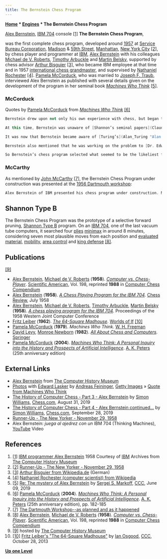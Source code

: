 ```yaml
---
title: The Bernstein Chess Program
---
```

**[Home](Home "Home") \* [Engines](Engines "Engines") \* The Bernstein Chess Program**



 [](http://www.computerhistory.org/chess/full_record.php?iid=stl-431614f6482e6) [Alex Bernstein](Alex_Bernstein "Alex Bernstein"), [IBM 704](IBM_704 "IBM 704") console <a id="cite-note-1" href="#cite-ref-1">[1]</a> 
**The Bernstein Chess Program**,  

was the first complete chess program, developed around [1957](Timeline#1957 "Timeline") at [Service Bureau Corporation](https://en.wikipedia.org/wiki/Service_Bureau_Corporation), [Madison](https://en.wikipedia.org/wiki/Madison_Avenue) & [59th Street](https://en.wikipedia.org/wiki/59th_Street_%28Manhattan%29), [Manhattan](https://en.wikipedia.org/wiki/Manhattan), [New York City](https://en.wikipedia.org/wiki/New_York_City) <a id="cite-note-2" href="#cite-ref-2">[2]</a>, by chess player and programmer at [IBM](index.php?title=IBM&action=edit&redlink=1 "IBM (page does not exist)"), [Alex Bernstein](Alex_Bernstein "Alex Bernstein") with his colleagues [Michael de V. Roberts](Michael_de_V._Roberts "Michael de V. Roberts"), [Timothy Arbuckle](Timothy_Arbuckle "Timothy Arbuckle") and [Martin Belsky](Martin_Belsky "Martin Belsky"), supported by chess advisor [Arthur Bisguier](https://en.wikipedia.org/wiki/Arthur_Bisguier) <a id="cite-note-3" href="#cite-ref-3">[3]</a>, who became IBM employee at that time and in 1957 [international chess grandmaster](https://en.wikipedia.org/wiki/International_Grandmaster), and supervised by [Nathaniel Rochester](Nathaniel_Rochester "Nathaniel Rochester") <a id="cite-note-4" href="#cite-ref-4">[4]</a>. [Pamela McCorduck](https://en.wikipedia.org/wiki/Pamela_McCorduck), who was married to [Joseph F. Traub](Mathematician#JFTraub "Mathematician"), interviewed Alex Bernstein as published with several details given on the development of the program in her seminal book *[Machines Who Think](Artificial_Intelligence#MachinesWhoThink "Artificial Intelligence")* <a id="cite-note-5" href="#cite-ref-5">[5]</a>.



### McCorduck


Quotes by [Pamela McCorduck](https://en.wikipedia.org/wiki/Pamela_McCorduck) from *[Machines Who Think](Artificial_Intelligence#MachinesWhoThink "Artificial Intelligence")* <a id="cite-note-6" href="#cite-ref-6">[6]</a>




```C++
Bernstein drew upon not only his own experience with chess, but began to study [Modern Chess Openings](https://en.wikipedia.org/wiki/Modern_Chess_Openings), which came out then every two years, and spent six months going through some five hundred chess openings. He assigned scores to various positions, scores that depended not only on the pieces retained, but also on [area control](Square_Control "Square Control") of the board and [mobility](Mobility "Mobility"). He also developed a fourth measure, what he called a “[greens area](King_Pattern "King Pattern")” around the king, meaning that the more squares outward from the king controlled by his own side the better. But after six months of this he gave it up. He couldn’t make any sense out of it.

```


```C++
At this time, Bernstein was unaware of [Shannon’s seminal papers](Claude_Shannon "Claude Shannon"), and did not know that chess had caught the interests of a group at [Los Alamos](Los_Alamos_National_Laboratory "Los Alamos National Laboratory"), including [J. Kister](James_Kister "James Kister"), [P. Stein](Paul_Stein "Paul Stein"), [S. Ulam](Stanislaw_Ulam "Stanislaw Ulam"), [W. Walden](William_Walden "William Walden"), and [M. Wells](Mark_Wells "Mark Wells"), who were working on a limited [6x6 board](MANIAC_I "MANIAC I"), rather than the regulation 8x8. Nor did he know that [Allen Newell](Allen_Newell "Allen Newell"), [J. C. Shaw](Cliff_Shaw "Cliff Shaw"), and [Herbert Simon](Herbert_Simon "Herbert Simon") together, and [John McCarthy](John_McCarthy "John McCarthy") independently, were also pondering chess-playing machines. Alex Bernstein only knew that the problem was hot ... 

```


```C++
It was now that Bernstein became aware of [Turing’s](Alan_Turing "Alan Turing") work and read at least one of Shannon’s papers. When he finally began to see how he might codify some of the principles he felt were essential, he telephoned [Claude Shannon](Claude_Shannon "Claude Shannon") at [MIT](Massachusetts_Institute_of_Technology "Massachusetts Institute of Technology"). “I went up to MIT and spent a day or two with him, telling him what I was planning to do, and he said he thought it was intelligent, and a good way of proceeding. Essentially I felt I’d received his blessings, which was pleasant.”

```


```C++
Bernstein also mentioned that he was working on the problem to [Dr. Edward Lasker](https://en.wikipedia.org/wiki/Edward_Lasker), a well-known chess writer, who introduced him to [Stanislaw Ulam](Stanislaw_Ulam "Stanislaw Ulam") of the Los Alamos group. Bernstein had the advantage that the Los Alamos group didn’t have, of a machine with a large amount of memory, although the four thousand words of memory the [IBM 704](IBM_704 "IBM 704") had to begin with were insufficient for Bernstein’s program in the end. The 704’s memory was to have doubled by the time Bernstein finished his program, and he still came within two hundred words of overflowing memory.

```


```C++
So Bernstein’s chess program selected what seemed to be the likeliest fruitful moves, and these it examined in considerable depth, comparing one to another among a number of dimensions. The program contained a large data base, which allowed it to examine any particular piece or square at any time. In descending order of importance, the program asked such questions as, Is the [king](King "King") in [check](Check "Check")? If the king is in check, there is nothing else to do. Is the king in [double check](Check#DoubleCheck "Check")? If he is, merely to capture one piece that threatens the king will be insufficient; the king must be moved. The next question had to do with [material](Material "Material"): is there any to be gained, or any in danger of [capture](Captures "Captures")? And clearly it is more important to rescue or capture a rook than to rescue or capture a pawn, and this was factored into the program. 

```

### McCarthy


As mentioned by [John McCarthy](John_McCarthy "John McCarthy") <a id="cite-note-7" href="#cite-ref-7">[7]</a>, the Bernstein Chess Program under construction was presented at the [1956 Dartmouth workshop](https://en.wikipedia.org/wiki/Dartmouth_workshop):




```C++
Alex Bernstein of IBM presented his chess program under construction. My reaction was to invent and recommend to him [alpha-beta](Alpha-Beta "Alpha-Beta") pruning. He was unconvinced. 

```

## Shannon Type B


The Bernstein Chess Program was the prototype of a selective forward pruning, [Shannon Type B](Type_B_Strategy "Type B Strategy") program. On an [IBM 704](IBM_704 "IBM 704"), one of the last vacuum tube computers, it searched four [plies](Ply "Ply") [minimax](Minimax "Minimax") in around 8 minutes, considering seven most plausible moves from each position and [evaluated](Evaluation "Evaluation") [material](Material "Material"), [mobility](Mobility "Mobility"), [area control](Square_Control "Square Control") and [king defense](King_Safety "King Safety") <a id="cite-note-8" href="#cite-ref-8">[8]</a>. 



## Publications


<a id="cite-note-9" href="#cite-ref-9">[9]</a>



* [Alex Bernstein](Alex_Bernstein "Alex Bernstein"), [Michael de V. Roberts](Michael_de_V._Roberts "Michael de V. Roberts") (**1958**). *[Computer vs. Chess-Player](http://www.computerhistory.org/chess/full_record.php?iid=doc-431614f690f16)*. [Scientific American](Scientific_American "Scientific American"), Vol. 198, reprinted **1988** in [Computer Chess Compendium](Computer_Chess_Compendium "Computer Chess Compendium")
* [Alex Bernstein](Alex_Bernstein "Alex Bernstein")  (**1958**). *[A Chess Playing Program for the IBM 704](http://www.computerhistory.org/chess/full_record.php?iid=doc-4316153963418)*. [Chess Review](https://en.wikipedia.org/wiki/Chess_Review), July 1958
* [Alex Bernstein](Alex_Bernstein "Alex Bernstein"), [Michael de V. Roberts](Michael_de_V._Roberts "Michael de V. Roberts"), [Timothy Arbuckle](Timothy_Arbuckle "Timothy Arbuckle"), [Martin Belsky](Martin_Belsky "Martin Belsky") (**1958**). *[A chess playing program for the IBM 704](https://www.computerhistory.org/chess/doc-431e18a41d415/)*. Proceedings of the 1958 Western Joint Computer Conference
* [Fritz Leiber](https://en.wikipedia.org/wiki/Fritz_Leiber) (**1962**). *[The 64-Square Madhouse](https://en.wikipedia.org/wiki/Fritz_Leiber_bibliography#Short_stories)*. [Worlds of If](http://www.unz.org/Pub/WorldsIfSF-1962may-00064) <a id="cite-note-10" href="#cite-ref-10">[10]</a>
* [Pamela McCorduck](https://en.wikipedia.org/wiki/Pamela_McCorduck) (**1979**). *Machines Who Think*. [W. H. Freeman](https://en.wikipedia.org/wiki/W._H._Freeman_and_Company)
* [David Levy](David_Levy "David Levy"), [Monroe Newborn](Monroe_Newborn "Monroe Newborn") (**1982**). *[All About Chess and Computers](http://link.springer.com/book/10.1007/978-3-642-85538-2)*. [Springer](https://en.wikipedia.org/wiki/Springer_Science%2BBusiness_Media)
* [Pamela McCorduck](https://en.wikipedia.org/wiki/Pamela_McCorduck) (**2004**). *[Machines Who Think: A Personal Inquiry into the History and Prospects of Artificial Intelligence](Artificial_Intelligence#MachinesWhoThink "Artificial Intelligence")*. [A. K. Peters](https://en.wikipedia.org/wiki/A_K_Peters) (25th anniversary edition)


## External Links


* [Alex Bernstein](https://www.computerhistory.org/chess/search/?q=Alex+Bernstein) from [The Computer History Museum](The_Computer_History_Museum "The Computer History Museum")
 * [Photos](https://www.gettyimages.de/fotos/ibm-704?editorialproducts=timelife&family=editorial&phrase=IBM%20704&page=1&recency=anydate&suppressfamilycorrection=true) with [Edward Lasker](https://en.wikipedia.org/wiki/Edward_Lasker) by [Andreas Feininger](https://en.wikipedia.org/wiki/Andreas_Feininger), [Getty Images](https://en.wikipedia.org/wiki/Getty_Images) » [Quote from Machines Who Think](IBM_704#QuoteMachinesWhoThink "IBM 704") 
* [The History of Computer Chess - Part 3 - Alex Bernstein](https://www.chess.com/blog/Ginger_GM/the-history-of-computer-chess-part-3-alex-bernstein) by [Simon Williams](https://en.wikipedia.org/wiki/Simon_Williams_(chess_player)), [Chess.com](index.php?title=Chess.com&action=edit&redlink=1 "Chess.com (page does not exist)"), August 31, 2019
* [The History of Computer Chess - Part 4 - Alex Bernstein continued...](https://www.chess.com/blog/Ginger_GM/the-history-of-computer-chess-part-4-alex-bernstein-continued) by [Simon Williams](https://en.wikipedia.org/wiki/Simon_Williams_(chess_player)), [Chess.com](index.php?title=Chess.com&action=edit&redlink=1 "Chess.com (page does not exist)"), September 28, 2019
* [Runner-Up - The New Yorker - November 29, 1958](https://www.newyorker.com/magazine/1958/11/29/runner-up-4)
* Alex Bernstein: *juega al ajedrez con un* IBM 704 (Thinking Machines), [YouTube](https://en.wikipedia.org/wiki/YouTube) Video


 
## References


1. <a id="cite-ref-1" href="#cite-note-1">[1]</a> [IBM programmer Alex Bernstein](http://www.computerhistory.org/chess/full_record.php?iid=stl-431614f6482e6) 1958 Courtesy of [IBM](index.php?title=IBM&action=edit&redlink=1 "IBM (page does not exist)") Archives from [The Computer History Museum](The_Computer_History_Museum "The Computer History Museum")
2. <a id="cite-ref-2" href="#cite-note-2">[2]</a> [Runner-Up - The New Yorker - November 29, 1958](http://www.newyorker.com/magazine/1958/11/29/runner-up-4)
3. <a id="cite-ref-3" href="#cite-note-3">[3]</a> [Arthur Bisguier from Wikipedia.de](http://de.wikipedia.org/wiki/Arthur_Bisguier) (German)
4. <a id="cite-ref-4" href="#cite-note-4">[4]</a> [Nathaniel Rochester (computer scientist) from Wikipedia](https://en.wikipedia.org/wiki/Nathaniel_Rochester_%28computer_scientist%29)
5. <a id="cite-ref-5" href="#cite-note-5">[5]</a> [Re: The mystery of Alex Bernstein](http://www.talkchess.com/forum3/viewtopic.php?f=2&t=70939&start=17) by [Sergei S. Markoff](Sergei_Markoff "Sergei Markoff"), [CCC](CCC "CCC"), June 09, 2019
6. <a id="cite-ref-6" href="#cite-note-6">[6]</a> [Pamela McCorduck](https://en.wikipedia.org/wiki/Pamela_McCorduck) (**2004**). *[Machines Who Think: A Personal Inquiry into the History and Prospects of Artificial Intelligence](Artificial_Intelligence#MachinesWhoThink "Artificial Intelligence")*. [A. K. Peters](https://en.wikipedia.org/wiki/A_K_Peters) (25th anniversary edition), pp. 182-185
7. <a id="cite-ref-7" href="#cite-note-7">[7]</a> [The Dartmouth Workshop--as planned and as it happened](http://www-formal.stanford.edu/jmc/slides/dartmouth/dartmouth/node1.html)
8. <a id="cite-ref-8" href="#cite-note-8">[8]</a> [Alex Bernstein](Alex_Bernstein "Alex Bernstein"), [Michael de V. Roberts](Michael_de_V._Roberts "Michael de V. Roberts") (**1958**). *[Computer vs. Chess-Player](http://www.computerhistory.org/chess/full_record.php?iid=doc-431614f690f16)*. [Scientific American](Scientific_American "Scientific American"), Vol. 198, reprinted **1988** in [Computer Chess Compendium](Computer_Chess_Compendium "Computer Chess Compendium")
9. <a id="cite-ref-9" href="#cite-note-9">[9]</a> hosted by [The Computer History Museum](The_Computer_History_Museum "The Computer History Museum")
10. <a id="cite-ref-10" href="#cite-note-10">[10]</a> [Fritz Leiber's "The 64-Square Madhouse"](http://www.talkchess.com/forum/viewtopic.php?t=49858) by [Ian Osgood](Ian_Osgood "Ian Osgood"), [CCC](CCC "CCC"), October 28, 2013

**[Up one Level](Engines "Engines")**







 
